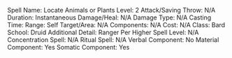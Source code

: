 
Spell Name: Locate Animals or Plants
Level: 2
Attack/Saving Throw: N/A
Duration: Instantaneous
Damage/Heal: N/A
Damage Type: N/A
Casting Time: 
Range: Self
Target/Area: N/A
Components: N/A
Cost: N/A
Class: Bard
School:  Druid
Additional Detail:  Ranger
Per Higher Spell Level: N/A
Concentration Spell: N/A
Ritual Spell: N/A
Verbal Component: No
Material Component: Yes
Somatic Component: Yes
